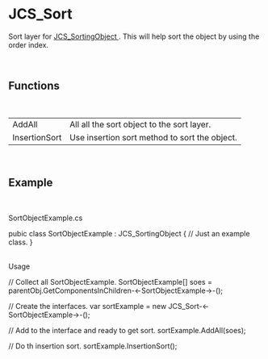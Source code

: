 <div id="content-header">
  <h1>JCS_Sort</h1>
</div>

<p>
  Sort layer for
  <a href="?page=Interfaces_sl_JCS_SortingObject">
    JCS_SortingObject
  </a>.
  This will help sort the object by using the order index.
</p>


<br/>
<h2>Functions</h2>
<br/>

<table>
  <tr>
    <td>AddAll</td>
    <td>All all the sort object to the sort layer.</td>
  </tr>
  <tr>
    <td>InsertionSort</td>
    <td>Use insertion sort method to sort the object.</td>
  </tr>
</table>


<br/>
<h2>Example</h2>
<br/>

<p>SortObjectExample.cs</p>
<div class="code-block">
  pubic class SortObjectExample : JCS_SortingObject {
      // Just an example class.
  }

</div>

<br/>

<p>Usage</p>
<div class="code-block">
  // Collect all SortObjectExample.
  SortObjectExample[] soes = parentObj.GetComponentsInChildren-<-SortObjectExample->-();

  // Create the interfaces.
  var sortExample = new JCS_Sort-<-SortObjectExample->-();

  // Add to the interface and ready to get sort.
  sortExample.AddAll(soes);

  // Do th insertion sort.
  sortExample.InsertionSort();

</div>
